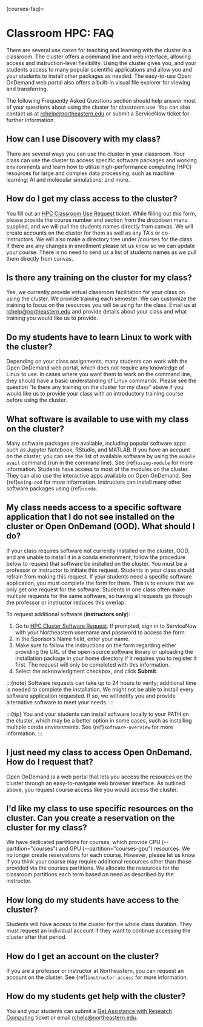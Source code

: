 (courses-faq)=
# Classroom HPC: FAQ

There are several use cases for teaching and learning with the cluster in a classroom. The cluster offers a command line and web interface, allowing access and instruction-level flexibility. Using the cluster gives you, and your students access to many popular scientific applications and allow you and your students to install other packages as needed. The easy-to-use Open OnDemand web portal also offers a built-in visual file explorer for viewing and transferring.

The following Frequently Asked Questions section should help answer most of your questions about using the cluster for classroom use. You can also contact us at <rchelp@northeastern.edu> or submit a ServiceNow ticket for further information.

## How can I use Discovery with my class?

There are several ways you can use the cluster in your classroom. Your class can use the cluster to access specific software packages and working environments and learn how to utilize high-performance computing (HPC) resources for large and complex data processing, such as machine learning; AI and molecular simulations; and more.

## How do I get my class access to the cluster?
You fill out an [HPC Classroom Use Request] ticket. While filling out this form, please provide the course number and section from the dropdown menu supplied, and we will pull the students names directly from canvas. We will create accounts on the cluster for them as well as any TA's or co-instructors. We will also make a directory tree under /courses for the class. If there are any changes in enrollment please let us know so we can update your course. There is no need to send us a list of students names as we pull them directly from canvas.

## Is there any training on the cluster for my class?

Yes, we currently provide virtual classroom facilitation for your class on using the cluster. We provide training each semester. We can customize the training to focus on the resources you will be using for the class. Email us at <rchelp@northeastern.edu> and provide details about your class and what training you would like us to provide.

## Do my students have to learn Linux to work with the cluster?

Depending on your class assignments, many students can work with the Open OnDemand web portal, which does not require any knowledge of Linux to use. In cases where you want them to work on the command line, they should have a basic understanding of Linux commands. Please see the question “Is there any training on the cluster for my class” above if you would like us to provide your class with an introductory training course before using the cluster.

## What software is available to use with my class on the cluster?

Many software packages are available, including popular software apps such as Jupyter Notebook, RStudio, and MATLAB. If you have an account on the cluster, you can see the list of available software by using the `module avail` command (run in the command line). See {ref}`using-module` for more information. Students have access to most of the modules on the cluster. They can also use the interactive apps available on Open OnDemand. See {ref}`using-ood` for more information. Instructors can install many other software packages using {ref}`conda`.

## My class needs access to a specific software application that I do not see installed on the cluster or Open OnDemand (OOD). What should I do?

If your class requires software not currently installed on the cluster, OOD, and are unable to install it in a conda environment, follow the procedure below to request that software be installed on the cluster. You must be a professor or instructor to initiate this request. Students in your class should refrain from making this request. If your students need a specific software application, you must complete the form for them. This is to ensure that we only get one request for the software. Students in one class often make multiple requests for the same software, so having all requests go through the professor or instructor reduces this overlap.

To request additional software (**instructors only**):

1. Go to [HPC Cluster Software Request]. If prompted, sign in to ServiceNow with your Northeastern username and password to access the form.
1. In the Sponsor’s Name field, enter your name.
1. Make sure to follow the instructions on the form regarding either providing the URL of the open-source software library or uploading the installation package in your home directory if it requires you to register it first. The request will only be completed with this information.
1. Select the acknowledgment checkbox, and click **Submit**.

:::{note}
Software requests can take up to 24 hours to verify; additional time is needed to complete the installation. We might not be able to install every software application requested. If so, we will notify you and provide alternative software to meet your needs.
:::

:::{tip}
You and your students can install software locally to your PATH on the cluster, which may be a better option in some cases, such as installing multiple conda environments. See {ref}`software-overview` for more information.
:::

## I just need my class to access Open OnDemand. How do I request that?

Open OnDemand is a web portal that lets you access the resources on the cluster through an easy-to-navigate web browser interface. As outlined above, you request course access like you would access the cluster.

## I'd like my class to use specific resources on the cluster. Can you create a reservation on the cluster for my class?

We have dedicated partitions for courses, which provide CPU (--partition="courses") and GPU (--partition="courses-gpu") resources. We no longer create reservations for each course. However, please let us know if you think your course may require additional resources other than those provided via the courses partitions. We allocate the resources for the classroom partitions each term based on need as described by the instructor.


## How long do my students have access to the cluster?

Students will have access to the cluster for the whole class duration. They must request an individual account if they want to continue accessing the cluster after that period.

## How do I get an account on the cluster?

If you are a professor or instructor at Northeastern, you can request an account on the cluster. See {ref}`instructor-access` for more information.

## How do my students get help with the cluster?
You and your students can submit a [Get Assistance with Research Computing] ticket or email <rchelp@northeastern.edu>.

[HPC classroom use request]: https://bit.ly/NURC-Classroom
[HPC cluster software request]: https://bit.ly/NURC-Software
[get assistance with research computing]: https://bit.ly/NURC-Assistance
[how to download a list of student email addresses from canvas]: https://service.northeastern.edu/tech?id=kb_article&sys_id=0f84a740db20901084ba5595ce961981
